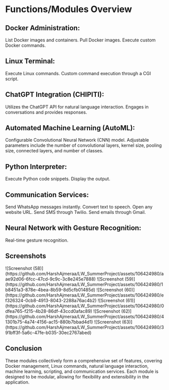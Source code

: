 <h1>Functions/Modules Overview</h1>

<h2>Docker Administration:</h2>

List Docker images and containers.
Pull Docker images.
Execute custom Docker commands.
<h2>Linux Terminal:</h2>

Execute Linux commands.
Custom command execution through a CGI script.
<h2>ChatGPT Integration (CHIPITI):</h2>

Utilizes the ChatGPT API for natural language interaction.
Engages in conversations and provides responses.
<h2>Automated Machine Learning (AutoML):</h2>

Configurable Convolutional Neural Network (CNN) model.
Adjustable parameters include the number of convolutional layers, kernel size, pooling size, connected layers, and number of classes.
<h2>Python Interpreter:</h2>

Execute Python code snippets.
Display the output.
<h2>Communication Services:</h2>

Send WhatsApp messages instantly.
Convert text to speech.
Open any website URL.
Send SMS through Twilio.
Send emails through Gmail.
<h2>Neural Network with Gesture Recognition:</h2>
Real-time gesture recognition.
<h2>Screenshots</h2>
![Screenshot (58)](https://github.com/HarshAjmeraa/LW_SummerProject/assets/106424980/aae92d06-6fcc-47cd-9c9c-3c8e245e7888)
![Screenshot (59)](https://github.com/HarshAjmeraa/LW_SummerProject/assets/106424980/1b8451a3-878e-4bea-8b59-8d5cfb01485d)
![Screenshot (60)](https://github.com/HarshAjmeraa/LW_SummerProject/assets/106424980/ef326324-0cb8-4913-8043-2288a76ac4b2)
![Screenshot (61)](https://github.com/HarshAjmeraa/LW_SummerProject/assets/106424980/0dfea765-f215-4b28-86df-43ccd0afac89)
![Screenshot (62)](https://github.com/HarshAjmeraa/LW_SummerProject/assets/106424980/41301b75-4a74-4156-ac15-880b7bbad4d1)
![Screenshot (63)](https://github.com/HarshAjmeraa/LW_SummerProject/assets/106424980/391bff3f-5a6c-47fe-b035-30ec2767abed)

<h2>Conclusion</h2>
These modules collectively form a comprehensive set of features, covering Docker management, Linux commands, natural language interaction, machine learning, scripting, and communication services. Each module is designed to be modular, allowing for flexibility and extensibility in the application.
